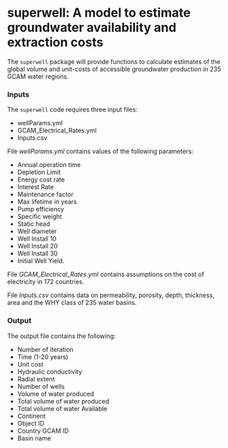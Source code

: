 # superwell: A model to estimate groundwater availability and extraction costs

The `superwell` package will provide functions to calculate estimates of the global volume and unit-costs of accessible groundwater production in 235 GCAM water regions. 

### Inputs
The `superwell` code requires three input files: 
- wellParams.yml
- GCAM_Electrical_Rates.yml
- Inputs.csv

File *wellParams.yml* contains values of the following parameters: 
- Annual operation time 
- Depletion Limit 
- Energy cost rate
- Interest Rate
- Maintenance factor
- Max lifetime in years
- Pump efficiency
- Specific weight
- Static head
- Well diameter
- Well Install 10
- Well Install 20
- Well Install 30
- Initial Well Yield.

File *GCAM_Electrical_Rates.yml* contains assumptions on the cost of electricity in 172 countries.

File *Inputs.csv* contains data on permeability, porosity, depth, thickness, area and the WHY class of 235 water basins. 

### Output 
The output file contains the following: 
- Number of iteration	
- Time (1-20 years)	
- Unit cost	
- Hydraulic conductivity	
- Radial extent	
- Number of wells	
- Volume of water produced	
- Total volume of water produced	
- Total volume of water Available	
- Continent	
- Object ID	
- Country	GCAM ID	
- Basin name
